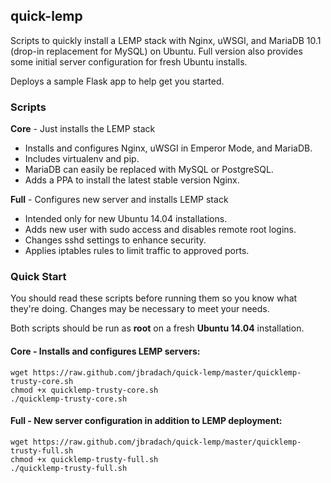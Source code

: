 ## quick-lemp
Scripts to quickly install a LEMP stack with Nginx, uWSGI, and MariaDB 10.1 (drop-in replacement for MySQL) on Ubuntu. Full version also provides some initial server configuration for fresh Ubuntu installs.

Deploys a sample Flask app to help get you started.


### Scripts
__Core__ - Just installs the LEMP stack
  * Installs and configures Nginx, uWSGI in Emperor Mode, and MariaDB.
  * Includes virtualenv and pip.
  * MariaDB can easily be replaced with MySQL or PostgreSQL.
  * Adds a PPA to install the latest stable version Nginx.

__Full__ - Configures new server and installs LEMP stack
  * Intended only for new Ubuntu 14.04 installations.
  * Adds new user with sudo access and disables remote root logins.
  * Changes sshd settings to enhance security.
  * Applies iptables rules to limit traffic to approved ports.

### Quick Start
You should read these scripts before running them so you know what they're
doing. Changes may be necessary to meet your needs.

Both scripts should be run as __root__ on a fresh __Ubuntu 14.04__ installation.

#### Core - Installs and configures LEMP servers:

```
wget https://raw.github.com/jbradach/quick-lemp/master/quicklemp-trusty-core.sh
chmod +x quicklemp-trusty-core.sh
./quicklemp-trusty-core.sh
```

#### Full - New server configuration in addition to LEMP deployment:
```
wget https://raw.github.com/jbradach/quick-lemp/master/quicklemp-trusty-full.sh
chmod +x quicklemp-trusty-full.sh
./quicklemp-trusty-full.sh
```
